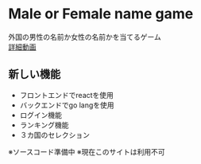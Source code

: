 # Male or Female name game
外国の男性の名前か女性の名前かを当てるゲーム<br>
[詳細動画](https://www.instagram.com/p/CyKSSkiRMVe/)

## 新しい機能
- フロントエンドでreactを使用
- バックエンドでgo langを使用
- ログイン機能
- ランキング機能
- ３カ国のセレクション

※ソースコード準備中
※現在このサイトは利用不可
